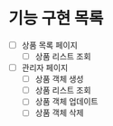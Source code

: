 # 기능 구현 목록


- [ ] 상품 목록 페이지
    - [ ] 상품 리스트 조회

- [ ] 관리자 페이지
    - [ ] 상품 객체 생성
    - [ ] 상품 리스트 조회
    - [ ] 상품 객체 업데이트
    - [ ] 상품 객체 삭제
